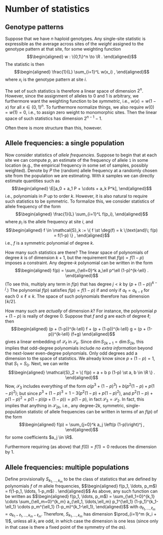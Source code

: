 
# Number of statistics

## Genotype patterns

Suppose that we have $n$ haploid genotypes.
Any single-site statistic is expressible as the average across sites
of the *weight* assigned to the genotype pattern at that site,
for some weighting function
$$\begin{aligned}
    w : \{0,1\}^n \to \R .
\end{aligned}$$
The statistic is then
$$\begin{aligned}
    \frac{1}{L} \sum_{i=1}^L w(x_i) ,
\end{aligned}$$
where $x_i$ is the genotype pattern at site $i$.

The set of such statistics is therefore a linear space of dimension $2^n$.
However, since the assignment of alleles to 0 and 1 is arbitrary,
we furthermore want the weighting function to be *symmetric*, 
i.e., $w(x) = w(1-x)$ for all $x \in \{0,1\}^n$.
To furthermore normalize things, we also require $w(0) = w(1) = 0$, i.e.,
to assign zero weight to monomorphic sites.
Then the linear space of such statistics has dimension $2^{n-1}-1$.

Often there is more structure than this, however.

## Allele frequencies: a single population

Now consider statistics of *allele frequencies*.
Suppose to begin that at each site we can compute $p$,
an estimate of the frequency of allele `1` in some location
(e.g., the empirical frequency in some set of samples, possibly weighted).
Denote by $P$ the (random) allele frequency at a randomly chosen site
from the population we are estimating.
With $k$ samples we can directly estimate quantities such as
$$\begin{aligned}
    \E[a_0 + a_1 P + \cdots + a_k P^k],
\end{aligned}$$
i.e., polynomials in $P$ up to order $k$.
However, it is also natural to require such statistics to be symmetric.
To formalize this, we consider statistics of allele frequency of the form
$$\begin{aligned}
    \frac{1}{L} \sum_{i=1}^L f(p_i),    
\end{aligned}$$
where $p_i$ is the allele frequency at site $i$, and
$$\begin{aligned}
    f \in \mathcal{S}_k := \{ f \st \deg(f) = k \;\text{and}\; f(p) = f(1-p) \} ,
\end{aligned}$$
i.e., $f$ is a symmetric polynomial of degree $k$.

How many such statistics are there?
The linear space of polynomials of degree $k$ is of dimension $k+1$, 
but the requirement that $f(p) = f(1-p)$ imposes a constraint.
Any degree-$k$ polynomial can be written in the form
$$\begin{aligned}
    f(p) = \sum_{\ell=0}^k a_\ell p^\ell (1-p)^{k-\ell} .
\end{aligned}$$
(To see this, multiply any term in $f(p)$ that has degree $j < k$ by $(p + (1-p))^{k-j}$.)
The polynomial $f(p)$ satisfies $f(p) = f(1-p)$ if and only if $a_\ell = a_{k-\ell}$
for each $0 \le \ell \le k$.
The space of such polynomials therefore has dimension $\lceil k/2 \rceil$.

How many such are *actually* of dimension $k$?
For instance, the polynomial $p + (1-p)$ is really of degree 0.
Suppose that $f$ and $g$ are each of degree $\ell$; then
$$\begin{aligned}
    (p + (1-p))^{k-\ell} f + (p + (1-p))^{k-\ell} g = (p + (1-p))^{k-\ell} (f+g)
\end{aligned}$$
gives a linear embedding of $\mathcal{S}_\ell$ in $\mathcal{S}_k$.
Since $\dim S_{2k+1} = \dim S_{2k}$, this implies that odd-degree polynomials include *no extra information*
beyond the next-lower even-degree polynomials.
Only odd degrees add a dimension to the space of statistics.
We already know since $p + (1-p) = 1$, that $S_1 = S_0$.
Next, we can write
$$\begin{aligned}
    \mathcal{S}_2 = \{ f(p) = a + b p (1-p) \st a, b \in \R \} .
\end{aligned}$$
Now, $\mathcal{S}_3$ includes everything of the form $a (p^3 + (1-p)^3) + b (p^2 (1-p) + p (1-p)^2)$;
but since $p^3 + (1-p)^3 = 1 - 3 (p^2 (1-p) + p (1-p)^2)$,
and $p^2 (1-p) + p (1-p)^2 = p (1-p)(p + (1-p)) = p(1-p)$,
in fact $\mathcal{S}_3 = \mathcal{S}_2$.
In fact, this implies that anything in $\mathcal{S}_{2k}$,
i.e., any degree-$2k$, symmetric, single-population statistic of allele frequencies 
can be written in terms of an $f(p)$ of the form
$$\begin{aligned}
    f(p) = \sum_{j=0}^k a_j \left(p (1-p)\right)^j ,
\end{aligned}$$
for some coefficients $a_j \in \R$.

Furthermore requiring (as above) that $f(0) = f(1) = 0$ reduces the dimension by 1.

## Allele frequencies: multiple populations

Define provisionally $S_{k_1, \ldots, k_m}$ to be the class of statistics 
that are defined by polynomials $f$ of $m$ allele frequencies,
$$\begin{aligned}
    f(p_1, \ldots, p_m$) = f(1-p_1, \ldots, 1-p_m$) .
\end{aligned}$$
As above, any such function can be written as
$$\begin{aligned}
    f(p_1, \ldots, p_m$) = \sum_{\ell_1=0}^{k_1} \cdots \sum_{\ell_m=0}^{k_m} a_{\ell_1, \ldots,\ell_m} p_1^{\ell_1} (1-p_1)^{k_1-\ell_1} \cdots p_m^{\ell_1} (1-p_m)^{k_1-\ell_1},
\end{aligned}$$
with $a_{\ell_1, \ldots, \ell_m} = a_{k_1-\ell_1, \ldots, k_m-\ell_m}$.
Therefore, $S_{k_1, \ldots, k_m}$ has dimension $\prod_{i=1}^m (k_i + 1)$,
unless all $k_i$ are odd, in which case the dimension is one less
(since only in that case is there a fixed point of the symmetry of the $a$s).


